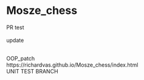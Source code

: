 # Mosze_chess

PR test </br> 
</br> update 

</br> 
OOP_patch
</br> 
https://richardvas.github.io/Mosze_chess/index.html
</br> 
UNIT TEST BRANCH
</br> 
